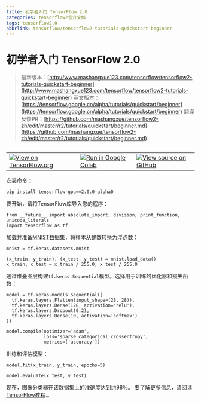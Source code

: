 ```yaml
---
title: 初学者入门 TensorFlow 2.0
categories: tensorflow2官方文档
tags: tensorflow2.0
abbrlink: tensorflow/tensorflow2-tutorials-quickstart-beginner
---
```


# 初学者入门 TensorFlow 2.0

> 最新版本：[http://www.mashangxue123.com/tensorflow/tensorflow2-tutorials-quickstart-beginner](http://www.mashangxue123.com/tensorflow/tensorflow2-tutorials-quickstart-beginner)
  英文版本：[https://tensorflow.google.cn/alpha/tutorials/quickstart/beginner](https://tensorflow.google.cn/alpha/tutorials/quickstart/beginner)
  翻译反馈PR：[https://github.com/mashangxue/tensorflow2-zh/edit/master/r2/tutorials/quickstart/beginner.md](https://github.com/mashangxue/tensorflow2-zh/edit/master/r2/tutorials/quickstart/beginner.md)


<table class="tfo-notebook-buttons" align="left">
  <td>
    <a target="_blank" href="https://tensorflow.google.cn/alpha/tutorials/quickstart/beginner"><img src="https://tensorflow.google.cn/images/tf_logo_32px.png" />View on TensorFlow.org</a>
  </td>
  <td>
    <a target="_blank" href="https://colab.research.google.com/github/tensorflow/docs/blob/master/site/en/r2/tutorials/quickstart/beginner.ipynb"><img src="https://tensorflow.google.cn/images/colab_logo_32px.png" />Run in Google Colab</a>
  </td>
  <td>
    <a target="_blank" href="https://github.com/mashangxue/tensorflow2-zh/edit/master/r2/tutorials/quickstart/beginner.md"><img src="https://tensorflow.google.cn/images/GitHub-Mark-32px.png" />View source on GitHub</a>
  </td>
</table>

安装命令：
```
pip install tensorflow-gpu==2.0.0-alpha0
```
要开始，请将TensorFlow库导入您的程序：

```
from __future__ import absolute_import, division, print_function, unicode_literals
import tensorflow as tf
```

加载并准备[MNIST数据集](http://yann.lecun.com/exdb/mnist/)，将样本从整数转换为浮点数：

```
mnist = tf.keras.datasets.mnist

(x_train, y_train), (x_test, y_test) = mnist.load_data()
x_train, x_test = x_train / 255.0, x_test / 255.0
```

通过堆叠图层构建`tf.keras.Sequential`模型。选择用于训练的优化器和损失函数：

```
model = tf.keras.models.Sequential([
  tf.keras.layers.Flatten(input_shape=(28, 28)),
  tf.keras.layers.Dense(128, activation='relu'),
  tf.keras.layers.Dropout(0.2),
  tf.keras.layers.Dense(10, activation='softmax')
])

model.compile(optimizer='adam',
              loss='sparse_categorical_crossentropy',
              metrics=['accuracy'])
```

训练和评估模型：

```
model.fit(x_train, y_train, epochs=5)

model.evaluate(x_test, y_test)
```

现在，图像分类器在该数据集上的准确度达到约98％。 要了解更多信息，请阅读[TensorFlow教程](https://tensorflow.google.cn/alpha/tutorials/).。
